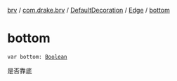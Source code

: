 [brv](../../../index.md) / [com.drake.brv](../../index.md) / [DefaultDecoration](../index.md) / [Edge](index.md) / [bottom](./bottom.md)

# bottom

`var bottom: `[`Boolean`](https://kotlinlang.org/api/latest/jvm/stdlib/kotlin/-boolean/index.html)

是否靠底

